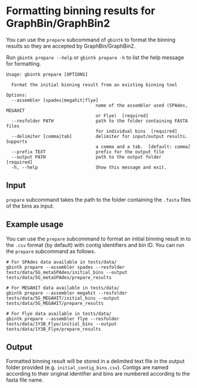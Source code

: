 # Formatting binning results for GraphBin/GraphBin2

You can use the `prepare` subcommand of `gbintk` to format the binning results so they are accepted by GraphBin/GraphBin2.

Run `gbintk prepare --help` or `gbintk prepare -h` to list the help message for formatting.

```shell
Usage: gbintk prepare [OPTIONS]

  Format the initial binning result from an existing binning tool

Options:
  --assembler [spades|megahit|flye]
                                  name of the assembler used (SPAdes, MEGAHIT
                                  or Flye)  [required]
  --resfolder PATH                path to the folder containing FASTA files
                                  for individual bins  [required]
  --delimiter [comma|tab]         delimiter for input/output results. Supports
                                  a comma and a tab.  [default: comma]
  --prefix TEXT                   prefix for the output file
  --output PATH                   path to the output folder  [required]
  -h, --help                      Show this message and exit.
```

## Input

`prepare` subcommand takes the path to the folder containing the `.fasta` files of the bins as input.

## Example usage

You can use the `prepare` subcommand to format an initial binning result in to the `.csv` format (by default) with contig identifiers and bin ID. You can run the `prepare` subcommand as follows.

```shell
# For SPAdes data available in tests/data/
gbintk prepare --assembler spades --resfolder tests/data/5G_metaSPAdes/initial_bins --output tests/data/5G_metaSPAdes/prepare_results

# For MEGAHIT data available in tests/data/
gbintk prepare --assembler megahit --resfolder tests/data/5G_MEGAHIT/initial_bins --output tests/data/5G_MEGAHIT/prepare_results

# For Flye data available in tests/data/
gbintk prepare --assembler flye --resfolder tests/data/1Y3B_Flye/initial_bins --output tests/data/1Y3B_Flye/prepare_results
```

## Output

Formatted binning result will be stored in a delimited text file in the output folder provided (e.g. `initial_contig_bins.csv`). Contigs are named according to their original identifier and bins are numbered according to the fasta file name.